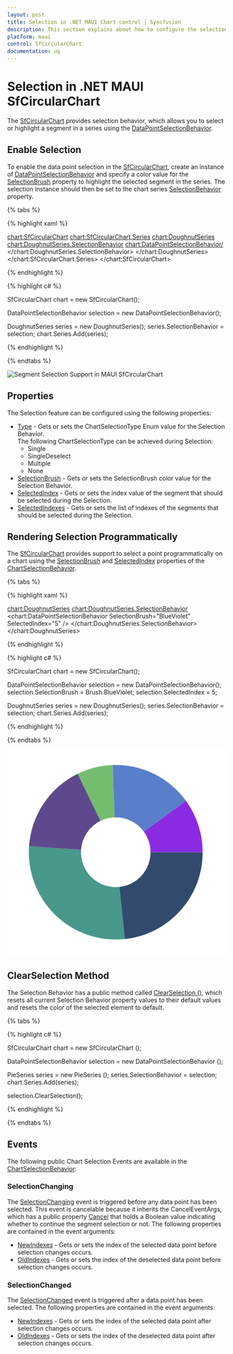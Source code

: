 ```yaml
---
layout: post
title: Selection in .NET MAUI Chart control | Syncfusion
description: This section explains about how to configure the selection support and its features applying in .NET MAUI Chart (SfCircularChart).
platform: maui
control: SfCircularChart
documentation: ug
---
```


# Selection in .NET MAUI SfCircularChart

The [SfCircularChart]() provides selection behavior, which allows you to select or highlight a segment in a series using the [DataPointSelectionBehavior]().

## Enable Selection

To enable the data point selection in the [SfCircularChart](), create an instance of [DataPointSelectionBehavior]() and specify a color value for the [SelectionBrush]() property to highlight the selected segment in the series. The selection instance should then be set to the chart series [SelectionBehavior]() property.

{% tabs %}

{% highlight xaml %}

<chart:SfCircularChart>
    <chart:SfCircularChart.Series>
        <chart:DoughnutSeries>
            <chart:DoughnutSeries.SelectionBehavior>
                <chart:DataPointSelectionBehavior/>
            </chart:DoughnutSeries.SelectionBehavior>
        </chart:DoughnutSeries>
    </chart:SfCircularChart.Series>
</chart:SfCircularChart>

{% endhighlight %}

{% highlight c# %}

SfCircularChart chart = new SfCircularChart();

DataPointSelectionBehavior selection = new DataPointSelectionBehavior();

DoughnutSeries series = new DoughnutSeries();
series.SelectionBehavior = selection;
chart.Series.Add(series);

{% endhighlight %}

{% endtabs %}

![Segment Selection Support in MAUI SfCircularChart](Selection_images/maui_chart_segment_selection.png)

## Properties

The Selection feature can be configured using the following properties:

* [Type]() - Gets or sets the ChartSelectionType Enum value for the Selection Behavior.     
The following ChartSelectionType can be achieved during Selection:
    * Single
    * SingleDeselect
    * Multiple
    * None
* [SelectionBrush]() - Gets or sets  the SelectionBrush color value for the Selection Behavior.
* [SelectedIndex]() - Gets or sets the index value of the segment that should be selected during the Selection.
* [SelectedIndexes]() - Gets or sets the list of indexes of the segments that should be selected during the Selection.

## Rendering Selection Programmatically

The [SfCircularChart]() provides support to select a point programmatically on a chart using the [SelectionBrush]() and [SelectedIndex]() properties of the [ChartSelectionBehavior]().

{% tabs %}

{% highlight xaml %}

<chart:DoughnutSeries>
    <chart:DoughnutSeries.SelectionBehavior>
        <chart:DataPointSelectionBehavior SelectionBrush="BlueViolet" SelectedIndex="5" />
    </chart:DoughnutSeries.SelectionBehavior>
</chart:DoughnutSeries>

{% endhighlight %}

{% highlight c# %}

SfCircularChart chart = new SfCircularChart();

DataPointSelectionBehavior selection = new DataPointSelectionBehavior();
selection.SelectionBrush = Brush.BlueViolet;
selection.SelectedIndex = 5;

DoughnutSeries series = new DoughnutSeries();
series.SelectionBehavior = selection;
chart.Series.Add(series);

{% endhighlight %}

{% endtabs %}

![Rendering Selection Programmatically in MAUI SfCircularChart](Selection_images/rendering_selection_programmatically.PNG)

## ClearSelection Method

The Selection Behavior has a public method called [ClearSelection ()](), which resets all current Selection Behavior property values to their default values and resets the color of the selected element to default.

{% tabs %}

{% highlight c# %}

SfCircularChart chart = new SfCircularChart ();

DataPointSelectionBehavior selection = new DataPointSelectionBehavior ();

PieSeries series = new PieSeries ();
series.SelectionBehavior = selection;
chart.Series.Add(series);

selection.ClearSelection();

{% endhighlight %}

{% endtabs %}

## Events

The following public Chart Selection Events are available in the [ChartSelectionBehavior]():

### SelectionChanging

The [SelectionChanging]() event is triggered before any data point has been selected. This event is cancelable because it inherits the CancelEventArgs, which has a public property [Cancel]() that holds a Boolean value indicating whether to continue the segment selection or not. The following properties are contained in the event arguments:

* [NewIndexes]() - Gets or sets the index of the selected data point before selection changes occurs.
* [OldIndexes]() - Gets or sets the index of the deselected data point before selection changes occurs.


### SelectionChanged

The [SelectionChanged]() event is triggered after a data point has been selected. The following properties are contained in the event arguments:

* [NewIndexes]() - Gets or sets the index of the selected data point after selection changes occurs.
* [OldIndexes]() - Gets or sets the index of the deselected data point after selection changes occurs.